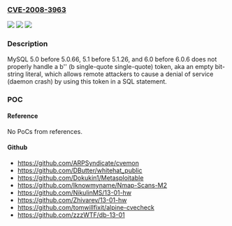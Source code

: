 ### [CVE-2008-3963](https://cve.mitre.org/cgi-bin/cvename.cgi?name=CVE-2008-3963)
![](https://img.shields.io/static/v1?label=Product&message=n%2Fa&color=blue)
![](https://img.shields.io/static/v1?label=Version&message=n%2Fa&color=blue)
![](https://img.shields.io/static/v1?label=Vulnerability&message=n%2Fa&color=brighgreen)

### Description

MySQL 5.0 before 5.0.66, 5.1 before 5.1.26, and 6.0 before 6.0.6 does not properly handle a b'' (b single-quote single-quote) token, aka an empty bit-string literal, which allows remote attackers to cause a denial of service (daemon crash) by using this token in a SQL statement.

### POC

#### Reference
No PoCs from references.

#### Github
- https://github.com/ARPSyndicate/cvemon
- https://github.com/DButter/whitehat_public
- https://github.com/Dokukin1/Metasploitable
- https://github.com/Iknowmyname/Nmap-Scans-M2
- https://github.com/NikulinMS/13-01-hw
- https://github.com/Zhivarev/13-01-hw
- https://github.com/tomwillfixit/alpine-cvecheck
- https://github.com/zzzWTF/db-13-01

